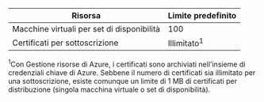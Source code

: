 Risorsa|Limite predefinito
---|---
Macchine virtuali per set di disponibilità | 100 
Certificati per sottoscrizione|Illimitato<sup>1</sup>

<sup>1</sup>Con Gestione risorse di Azure, i certificati sono archiviati nell'insieme di credenziali chiave di Azure. Sebbene il numero di certificati sia illimitato per una sottoscrizione, esiste comunque un limite di 1 MB di certificati per distribuzione (singola macchina virtuale o set di disponibilità).

<!---HONumber=August15_HO6-->
